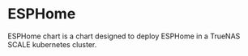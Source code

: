 # ESPHome

ESPHome chart is a chart designed to deploy ESPHome in a TrueNAS SCALE kubernetes cluster.
